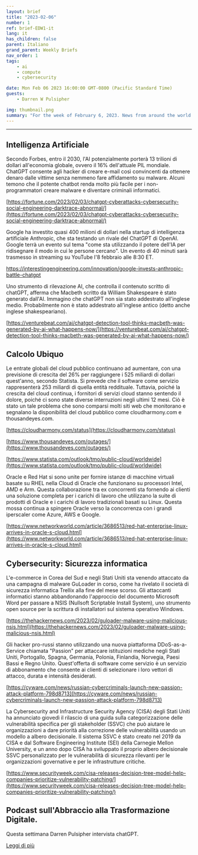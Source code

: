 ```yaml
---
layout: brief
title: "2023-02-06"
number: 1
ref: brief-EDW1-it
lang: it
has_children: false
parent: Italiano
grand_parent: Weekly Briefs
nav_order: 1
tags:
    - ai
    - compute
    - cybersecurity

date: Mon Feb 06 2023 16:00:00 GMT-0800 (Pacific Standard Time)
guests:
    - Darren W Pulsipher

img: thumbnail.png
summary: "For the week of February 6, 2023. News from around the world of digital transformation in artificial intelligence, cloud computing, and cybersecurity."
---
```




---

## Intelligenza Artificiale

Secondo Forbes, entro il 2030, l'AI potenzialmente porterà 13 trilioni di dollari all'economia globale, ovvero il 16% dell'attuale PIL mondiale. ChatGPT consente agli hacker di creare e-mail così convincenti da ottenere denaro dalle vittime senza nemmeno fare affidamento su malware. Alcuni temono che il potente chatbot renda molto più facile per i non-programmatori creare malware e diventare criminali informatici.

[https://fortune.com/2023/02/03/chatgpt-cyberattacks-cybersecurity-social-engineering-darktrace-abnormal/](https://fortune.com/2023/02/03/chatgpt-cyberattacks-cybersecurity-social-engineering-darktrace-abnormal/)

Google ha investito quasi 400 milioni di dollari nella startup di intelligenza artificiale Anthropic, che sta testando un rivale del ChatGPT di OpenAI. Google terrà un evento sul tema "come sta utilizzando il potere dell'IA per ridisegnare il modo in cui le persone cercano". Un evento di 40 minuti sarà trasmesso in streaming su YouTube l'8 febbraio alle 8:30 ET.

[https://interestingengineering.com/innovation/google-invests-anthropic-battle-chatgpt ](https://interestingengineering.com/innovation/google-invests-anthropic-battle-chatgpt )

Uno strumento di rilevazione AI, che controlla il contenuto scritto di chatGPT, afferma che Macbeth scritto da William Shakespeare è stato generato dall'AI. Immagino che chatGPT non sia stato addestrato all'inglese medio. Probabilmente non è stato addestrato all'inglese antico (detto anche inglese shakespeariano).

[https://venturebeat.com/ai/chatgpt-detection-tool-thinks-macbeth-was-generated-by-ai-what-happens-now/](https://venturebeat.com/ai/chatgpt-detection-tool-thinks-macbeth-was-generated-by-ai-what-happens-now/)

## Calcolo Ubiquo

Le entrate globali del cloud pubblico continuano ad aumentare, con una previsione di crescita del 26% per raggiungere i 525 miliardi di dollari quest'anno, secondo Statista. Si prevede che il software come servizio rappresenterà 253 miliardi di quella entità reddituale. Tuttavia, poiché la crescita del cloud continua, i fornitori di servizi cloud stanno sentendo il dolore, poiché ci sono state diverse interruzioni negli ultimi 12 mesi. Ciò è stato un tale problema che sono comparsi molti siti web che monitorano e segnalano la disponibilità del cloud pubblico come cloudharmony.com e thousandeyes.com.

[https://cloudharmony.com/status](https://cloudharmony.com/status)

[https://www.thousandeyes.com/outages/](https://www.thousandeyes.com/outages/)

[https://www.statista.com/outlook/tmo/public-cloud/worldwide](https://www.statista.com/outlook/tmo/public-cloud/worldwide)

Oracle e Red Hat si sono unite per fornire istanze di macchine virtuali basate su RHEL nella Cloud di Oracle che funzionano su processori Intel, AMD e Arm. Questa collaborazione tra ex concorrenti sta fornendo ai clienti una soluzione completa per i carichi di lavoro che utilizzano la suite di prodotti di Oracle e i carichi di lavoro tradizionali basati su Linux. Questa mossa continua a spingere Oracle verso la concorrenza con i grandi iperscaler come Azure, AWS e Google.

[https://www.networkworld.com/article/3686513/red-hat-enterprise-linux-arrives-in-oracle-s-cloud.html](https://www.networkworld.com/article/3686513/red-hat-enterprise-linux-arrives-in-oracle-s-cloud.html)

## Cybersecurity: Sicurezza informatica

L'e-commerce in Corea del Sud e negli Stati Uniti sta venendo attaccato da una campagna di malware GuLoader in corso, come ha rivelato il società di sicurezza informatica Trellix alla fine del mese scorso. Gli attaccanti informatici stanno abbandonando l'approccio del documento Microsoft Word per passare a NSIS (Nullsoft Scriptable Install System), uno strumento open source per la scrittura di installatori sul sistema operativo Windows.

[https://thehackernews.com/2023/02/guloader-malware-using-malicious-nsis.html](https://thehackernews.com/2023/02/guloader-malware-using-malicious-nsis.html)

Gli hacker pro-russi stanno utilizzando una nuova piattaforma DDoS-as-a-Service chiamata "Passion" per attaccare istituzioni mediche negli Stati Uniti, Portogallo, Spagna, Germania, Polonia, Finlandia, Norvegia, Paesi Bassi e Regno Unito. Quest'offerta di software come servizio è un servizio di abbonamento che consente ai clienti di selezionare i loro vettori di attacco, durata e intensità desiderati.

[https://cyware.com/news/russian-cybercriminals-launch-new-passion-attack-platform-798d8713](https://cyware.com/news/russian-cybercriminals-launch-new-passion-attack-platform-798d8713)

La Cybersecurity and Infrastructure Security Agency (CISA) degli Stati Uniti ha annunciato giovedì il rilascio di una guida sulla categorizzazione delle vulnerabilità specifica per gli stakeholder (SSVC) che può aiutare le organizzazioni a dare priorità alla correzione delle vulnerabilità usando un modello a albero decisionale. Il sistema SSVC è stato creato nel 2019 da CISA e dal Software Engineering Institute (SEI) della Carnegie Mellon University, e un anno dopo CISA ha sviluppato il proprio albero decisionale SSVC personalizzato per le vulnerabilità di sicurezza rilevanti per le organizzazioni governative e per le infrastrutture critiche.

[https://www.securityweek.com/cisa-releases-decision-tree-model-help-companies-prioritize-vulnerability-patching/](https://www.securityweek.com/cisa-releases-decision-tree-model-help-companies-prioritize-vulnerability-patching/)

## Podcast sull'Abbraccio alla Trasformazione Digitale.

Questa settimana Darren Pulsipher intervista chatGPT.

[Leggi di più](https://www.embracingdigital.org/episodes-EDT122)


